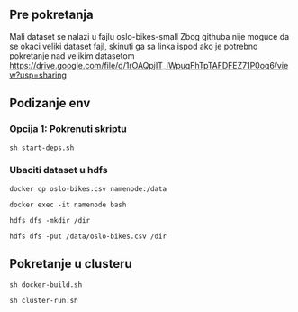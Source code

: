 ## Pre pokretanja
Mali dataset se nalazi u fajlu oslo-bikes-small
Zbog githuba nije moguce da se okaci veliki dataset fajl, skinuti ga sa linka ispod ako je potrebno pokretanje nad velikim datasetom
https://drive.google.com/file/d/1rOAQpjIT_IWpuqFhTpTAFDFEZ71P0oq6/view?usp=sharing

## Podizanje env
### Opcija 1: Pokrenuti skriptu
`sh start-deps.sh`

### Ubaciti dataset u hdfs

`docker cp oslo-bikes.csv namenode:/data`

`docker exec -it namenode bash`

`hdfs dfs -mkdir /dir`

`hdfs dfs -put /data/oslo-bikes.csv /dir`


## Pokretanje u clusteru
`sh docker-build.sh`

`sh cluster-run.sh`

